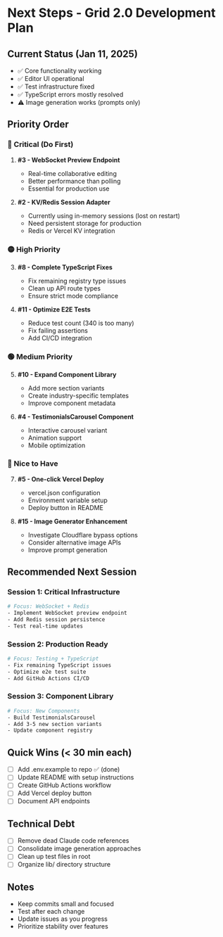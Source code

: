 # Next Steps - Grid 2.0 Development Plan

## Current Status (Jan 11, 2025)
- ✅ Core functionality working
- ✅ Editor UI operational  
- ✅ Test infrastructure fixed
- ✅ TypeScript errors mostly resolved
- ⚠️ Image generation works (prompts only)

## Priority Order

### 🔴 Critical (Do First)
1. **#3 - WebSocket Preview Endpoint**
   - Real-time collaborative editing
   - Better performance than polling
   - Essential for production use

2. **#2 - KV/Redis Session Adapter**
   - Currently using in-memory sessions (lost on restart)
   - Need persistent storage for production
   - Redis or Vercel KV integration

### 🟡 High Priority
3. **#8 - Complete TypeScript Fixes**
   - Fix remaining registry type issues
   - Clean up API route types
   - Ensure strict mode compliance

4. **#11 - Optimize E2E Tests**
   - Reduce test count (340 is too many)
   - Fix failing assertions
   - Add CI/CD integration

### 🟢 Medium Priority  
5. **#10 - Expand Component Library**
   - Add more section variants
   - Create industry-specific templates
   - Improve component metadata

6. **#4 - TestimonialsCarousel Component**
   - Interactive carousel variant
   - Animation support
   - Mobile optimization

### 🔵 Nice to Have
7. **#5 - One-click Vercel Deploy**
   - vercel.json configuration
   - Environment variable setup
   - Deploy button in README

8. **#15 - Image Generator Enhancement**
   - Investigate Cloudflare bypass options
   - Consider alternative image APIs
   - Improve prompt generation

## Recommended Next Session

### Session 1: Critical Infrastructure
```bash
# Focus: WebSocket + Redis
- Implement WebSocket preview endpoint
- Add Redis session persistence
- Test real-time updates
```

### Session 2: Production Ready
```bash
# Focus: Testing + TypeScript
- Fix remaining TypeScript issues
- Optimize e2e test suite
- Add GitHub Actions CI/CD
```

### Session 3: Component Library
```bash
# Focus: New Components
- Build TestimonialsCarousel
- Add 3-5 new section variants
- Update component registry
```

## Quick Wins (< 30 min each)
- [ ] Add .env.example to repo ✅ (done)
- [ ] Update README with setup instructions
- [ ] Create GitHub Actions workflow
- [ ] Add Vercel deploy button
- [ ] Document API endpoints

## Technical Debt
- [ ] Remove dead Claude code references
- [ ] Consolidate image generation approaches
- [ ] Clean up test files in root
- [ ] Organize lib/ directory structure

## Notes
- Keep commits small and focused
- Test after each change
- Update issues as you progress
- Prioritize stability over features